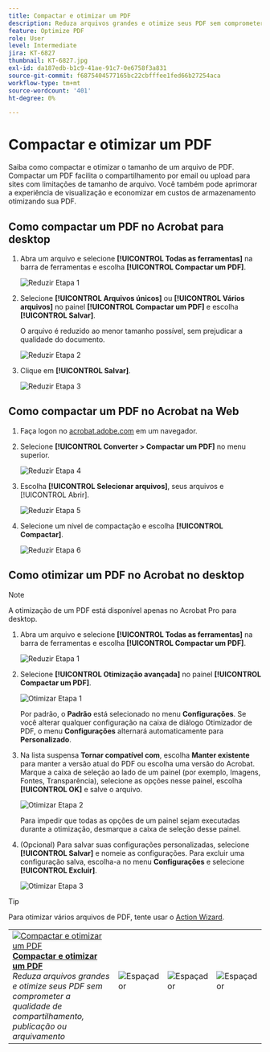 ```yaml
---
title: Compactar e otimizar um PDF
description: Reduza arquivos grandes e otimize seus PDF sem comprometer a qualidade de compartilhamento, publicação ou arquivamento
feature: Optimize PDF
role: User
level: Intermediate
jira: KT-6827
thumbnail: KT-6827.jpg
exl-id: da187edb-b1c9-41ae-91c7-0e6758f3a831
source-git-commit: f6875404577165bc22cbfffee1fed66b27254aca
workflow-type: tm+mt
source-wordcount: '401'
ht-degree: 0%

---
```


# Compactar e otimizar um PDF

Saiba como compactar e otimizar o tamanho de um arquivo de PDF. Compactar um PDF facilita o compartilhamento por email ou upload para sites com limitações de tamanho de arquivo. Você também pode aprimorar a experiência de visualização e economizar em custos de armazenamento otimizando sua PDF.

## Como compactar um PDF no Acrobat para desktop

1. Abra um arquivo e selecione **[!UICONTROL Todas as ferramentas]** na barra de ferramentas e escolha **[!UICONTROL Compactar um PDF]**.

   ![Reduzir Etapa 1](../assets/Reduce_1.png)

1. Selecione **[!UICONTROL Arquivos únicos]** ou **[!UICONTROL Vários arquivos]** no painel **[!UICONTROL Compactar um PDF]** e escolha **[!UICONTROL Salvar]**.

   O arquivo é reduzido ao menor tamanho possível, sem prejudicar a qualidade do documento.

   ![Reduzir Etapa 2](../assets/Reduce_2.png)

1. Clique em **[!UICONTROL Salvar]**.

   ![Reduzir Etapa 3](../assets/Reduce_3.png)


## Como compactar um PDF no Acrobat na Web

1. Faça logon no [acrobat.adobe.com](https://acrobat.adobe.com/) em um navegador.

1. Selecione **[!UICONTROL Converter > Compactar um PDF]** no menu superior.

   ![Reduzir Etapa 4](../assets/Reduce_4.png)

1. Escolha **[!UICONTROL Selecionar arquivos]**, seus arquivos e [!UICONTROL Abrir].

   ![Reduzir Etapa 5](../assets/Reduce_5.png)

1. Selecione um nível de compactação e escolha **[!UICONTROL Compactar]**.

   ![Reduzir Etapa 6](../assets/Reduce_6.png)

## Como otimizar um PDF no Acrobat no desktop

>[!NOTE]
>
>A otimização de um PDF está disponível apenas no Acrobat Pro para desktop.

1. Abra um arquivo e selecione **[!UICONTROL Todas as ferramentas]** na barra de ferramentas e escolha **[!UICONTROL Compactar um PDF]**.

   ![Reduzir Etapa 1](../assets/Reduce_1.png)

1. Selecione **[!UICONTROL Otimização avançada]** no painel **[!UICONTROL Compactar um PDF]**.

   ![Otimizar Etapa 1](../assets/Optimize_1.png)

   Por padrão, o **Padrão** está selecionado no menu **Configurações**. Se você alterar qualquer configuração na caixa de diálogo Otimizador de PDF, o menu **Configurações** alternará automaticamente para **Personalizado**.

1. Na lista suspensa **Tornar compatível com**, escolha **Manter existente** para manter a versão atual do PDF ou escolha uma versão do Acrobat. Marque a caixa de seleção ao lado de um painel (por exemplo, Imagens, Fontes, Transparência), selecione as opções nesse painel, escolha **[!UICONTROL OK]** e salve o arquivo.

   ![Otimizar Etapa 2](../assets/Optimize_2.png)

   Para impedir que todas as opções de um painel sejam executadas durante a otimização, desmarque a caixa de seleção desse painel.

1. (Opcional) Para salvar suas configurações personalizadas, selecione **[!UICONTROL Salvar]** e nomeie as configurações. Para excluir uma configuração salva, escolha-a no menu **Configurações** e selecione **[!UICONTROL Excluir]**.

   ![Otimizar Etapa 3](../assets/Optimize_3.png)

>[!TIP]
>
>Para otimizar vários arquivos de PDF, tente usar o [Action Wizard](../advanced-tasks/action.md).

<table style="table-layout:fixed">
  <td>
    <a href="reduce.md">
      <img alt="Compactar e otimizar um PDF" src="../assets/reduce.png" />
    </a>
    <div>
    <a href="reduce.md"><strong>Compactar e otimizar um PDF</strong></a>
    </div>
    <em>Reduza arquivos grandes e otimize seus PDF sem comprometer a qualidade de compartilhamento, publicação ou arquivamento</em>
    <br>
  </td>
  <td>
        <img alt="Espaçador" src="../assets/Whitespacer.png" />
        <div>
        <br>
      </td>
    <td>
        <img alt="Espaçador" src="../assets/Whitespacer.png" />
        <div>
        <br>
    </td>
    <td>
        <img alt="Espaçador" src="../assets/Whitespacer.png" />
        <div>
        <br>
    </td>
</tr>
</table>